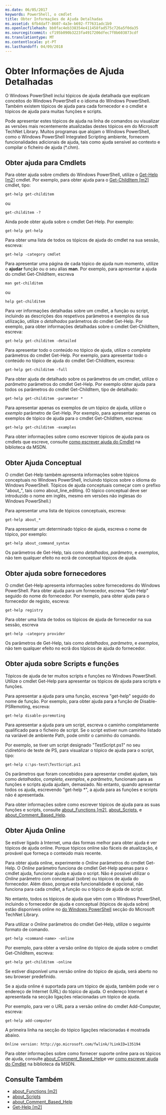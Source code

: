 ```yaml
---
ms.date: 06/05/2017
keywords: PowerShell, o cmdlet
title: Obter Informações de Ajuda Detalhadas
ms.assetid: 6fb4daf7-8607-4a3e-b692-f77631adc1b9
ms.openlocfilehash: bb0fac4eb338354e411458fad575c726a5f0da35
ms.sourcegitcommit: cf195b090b3223fa4917206dfec7f0b603873cdf
ms.translationtype: MT
ms.contentlocale: pt-PT
ms.lasthandoff: 04/09/2018
---
```

# <a name="getting-detailed-help-information"></a>Obter Informações de Ajuda Detalhadas
O Windows PowerShell inclui tópicos de ajuda detalhada que explicam conceitos do Windows PowerShell e o idioma do Windows PowerShell. Também existem tópicos de ajuda para cada fornecedor e o cmdlet e tópicos de ajuda para muitas funções e scripts.

Pode apresentar estes tópicos de ajuda na linha de comandos ou visualizar as versões mais recentemente atualizadas destes tópicos em do Microsoft TechNet Library. Muitos programas que alojam o Windows PowerShell, como o Windows PowerShell Integrated Scripting ambiente, fornecem funcionalidades adicionais de ajuda, tais como ajuda sensível ao contexto e compilar o ficheiro de ajuda (*.chm).

## <a name="getting-help-for-cmdlets"></a>Obter ajuda para Cmdlets
Para obter ajuda sobre cmdlets do Windows PowerShell, utilize o [Get-Help [m2]](https://technet.microsoft.com/library/2d7fe1b4-0025-4580-a911-d81922dd6cd2) cmdlet. Por exemplo, para obter ajuda para o [Get-ChildItem [m2]](https://technet.microsoft.com/library/4b270d63-c995-45b8-b5b4-3f8887efbfcc) cmdlet, tipo:

```
get-help get-childitem
```

ou

```
get-childitem -?
```

Ainda pode obter ajuda sobre o cmdlet Get-Help. Por exemplo:

```
get-help get-help
```

Para obter uma lista de todos os tópicos de ajuda do cmdlet na sua sessão, escreva:

```
get-help -category cmdlet
```

Para apresentar uma página de cada tópico de ajuda num momento, utilize o **ajudar** função ou o seu alias **man**. Por exemplo, para apresentar a ajuda do cmdlet Get-ChildItem, escreva

```
man get-childitem
```

ou

```
help get-childitem
```

Para ver informações detalhadas sobre um cmdlet, a função ou script, incluindo as descrições dos respetivos parâmetros e exemplos da sua utilização, utilize o *detalhados* parâmetros do cmdlet Get-Help. Por exemplo, para obter informações detalhadas sobre o cmdlet Get-ChildItem, escreva:

```
get-help get-childitem -detailed
```

Para apresentar todo o conteúdo no tópico de ajuda, utilize o *completa* parâmetros do cmdlet Get-Help. Por exemplo, para apresentar todo o conteúdo no tópico de ajuda do cmdlet Get-ChildItem, escreva:

```
get-help get-childitem -full
```

Para obter ajuda de detalhado sobre os parâmetros de um cmdlet, utilize o *parâmetro* parâmetros do cmdlet Get-Help. Por exemplo obter ajuda para todos os parâmetros do cmdlet Get-ChildItem, tipo de detalhado:

```
get-help get-childitem -parameter *
```

Para apresentar apenas os exemplos de um tópico de ajuda, utilize o *exemplo* parâmetro de Get-Help. Por exemplo, para apresentar apenas os exemplos de tópico de ajuda para o cmdlet Get-ChildItem, escreva:

```
get-help get-childitem -examples
```

Para obter informações sobre como escrever tópicos de ajuda para os cmdlets que escreve, consulte [como escrever ajuda do Cmdlet](https://go.microsoft.com/fwlink/?LinkID=123415) na biblioteca da MSDN.

## <a name="getting-conceptual-help"></a>Obter Ajuda Conceptual
O cmdlet Get-Help também apresenta informações sobre tópicos conceptuais no Windows PowerShell, incluindo tópicos sobre o idioma do Windows PowerShell. Tópicos de ajuda conceptuais começar com o prefixo "about_", tais como about_line_editing. (O tópico conceptual deve ser introduzido o nome em inglês, mesmo em versões não inglesas do Windows PowerShell.)

Para apresentar uma lista de tópicos conceptuais, escreva:

```
get-help about_*
```

Para apresentar um determinado tópico de ajuda, escreva o nome de tópico, por exemplo:

```
get-help about_command_syntax
```

Os parâmetros de Get-Help, tais como *detalhados*, *parâmetro*, e *exemplos*, não tem qualquer efeito no ecrã de conceptual tópicos de ajuda.

## <a name="getting-help-about-providers"></a>Obter ajuda sobre fornecedores
O cmdlet Get-Help apresenta informações sobre fornecedores do Windows PowerShell. Para obter ajuda para um fornecedor, escreva "Get-Help" seguido do nome do fornecedor. Por exemplo, para obter ajuda para o fornecedor de registo, escreva:

```
get-help registry
```

Para obter uma lista de todos os tópicos de ajuda de fornecedor na sua sessão, escreva

```
get-help -category provider
```

Os parâmetros de Get-Help, tais como *detalhados*, *parâmetro*, e *exemplos*, não tem qualquer efeito no ecrã dos tópicos de ajuda do fornecedor.

## <a name="getting-help-about-scripts-and-functions"></a>Obter ajuda sobre Scripts e funções
Tópicos de ajuda de ter muitos scripts e funções no Windows PowerShell. Utilize o cmdlet Get-Help para apresentar os tópicos de ajuda para scripts e funções.

Para apresentar a ajuda para uma função, escreva "get-help" seguido do nome de função. Por exemplo, para obter ajuda para a função de Disable-PSRemoting, escreva:

```
get-help disable-psremoting
```

Para apresentar a ajuda para um script, escreva o caminho completamente qualificado para o ficheiro de script. Se o script estiver num caminho listado na variável de ambiente Path, pode omitir o caminho do comando.

Por exemplo, se tiver um script designado "TestScript.ps1" no seu c\\diretório de teste de PS, para visualizar o tópico de ajuda para o script, tipo:

```
get-help c:\ps-test\TestScript.ps1
```

Os parâmetros que foram concebidos para apresentar cmdlet ajudam, tais como *detalhados*, *completa*, *exemplos*, e *parâmetro*, funcionam para as funções e scripts ajuda ajudam, demasiado. No entanto, quando apresentar todos os ajuda, escrevendo "get-help \*", a ajuda para as funções e scripts não é apresentada.

Para obter informações sobre como escrever tópicos de ajuda para as suas funções e scripts, consulte [about_Functions [m2]](https://technet.microsoft.com/en-us/library/61d40692-5300-4de9-a9b5-bae31815e105), [about_Scripts](https://technet.microsoft.com/en-us/library/7dc08334-dcfe-450b-b949-0554855623af), e [about_Comment_Based_Help](https://technet.microsoft.com/en-us/library/99a81ccc-21a0-49ec-a1b3-9efe2b4c0bbf).

## <a name="getting-help-online"></a>Obter Ajuda Online
Se estiver ligado à Internet, uma das formas melhor para obter ajuda é ver tópicos de ajuda online. Porque tópicos online são fáceis de atualização, é provável que forneça o conteúdo mais recente.

Para obter ajuda online, experimente o *Online* parâmetros do cmdlet Get-Help. O *Online* parâmetro funciona de cmdlet Get-Help apenas para o cmdlet ajuda, funcionar ajuda e ajuda o script. Não é possível utilizar o *Online* parâmetro com conceptual (sobre) ou tópicos de ajuda do fornecedor. Além disso, porque esta funcionalidade é opcional, não funciona para cada cmdlet, a função ou o tópico de ajuda de script.

No entanto, todos os tópicos de ajuda que vêm com o Windows PowerShell, incluindo o fornecedor de ajuda e conceptual (tópicos de ajuda sobre) estão disponíveis online no [do Windows PowerShell](http://go.microsoft.com/fwlink/?LinkID=107116) secção do Microsoft TechNet Library.

Para utilizar o *Online* parâmetros do cmdlet Get-Help, utilize o seguinte formato de comando.

```
get-help <command-name> -online
```

Por exemplo, para obter a versão online do tópico de ajuda sobre o cmdlet Get-ChildItem, escreva:

```
get-help get-childitem -online
```

Se estiver disponível uma versão online do tópico de ajuda, será aberto no seu browser predefinido.

Se a ajuda online é suportada para um tópico de ajuda, também pode ver o endereço de Internet (URL) do tópico de ajuda. O endereço Internet é apresentada na secção ligações relacionadas um tópico de ajuda.

Por exemplo, para ver o URL para a versão online do cmdlet Add-Computer, escreva:

```
get-help add-computer
```

A primeira linha na secção do tópico ligações relacionadas é mostrada abaixo.

```
Online version: http://go.microsoft.com/fwlink/?LinkID=135194
```

Para obter informações sobre como fornecer suporte online para os tópicos de ajuda, consulte [about_Comment_Based_Help](https://technet.microsoft.com/en-us/library/99a81ccc-21a0-49ec-a1b3-9efe2b4c0bbf)e ver [como escrever ajuda do Cmdlet](https://go.microsoft.com/fwlink/?LinkID=123415) na biblioteca da MSDN.

## <a name="see-also"></a>Consulte Também
- [about_Functions [m2]](https://technet.microsoft.com/en-us/library/61d40692-5300-4de9-a9b5-bae31815e105)
- [about_Scripts](https://technet.microsoft.com/en-us/library/7dc08334-dcfe-450b-b949-0554855623af)
- [about_Comment_Based_Help](https://technet.microsoft.com/en-us/library/99a81ccc-21a0-49ec-a1b3-9efe2b4c0bbf)
- [Get-Help [m2]](https://technet.microsoft.com/library/2d7fe1b4-0025-4580-a911-d81922dd6cd2)